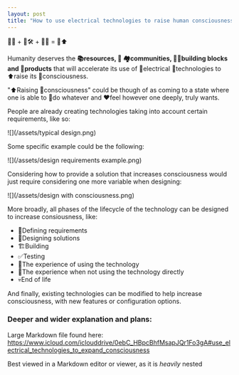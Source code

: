 ```yaml
---
layout: post
title: "How to use electrical technologies to raise human consciousness.\nOr 🤔 + 🛠️🔌 = 🧘⬆️"
---
```


🤔💡 + 🤔🛠️ + 🤔📱 = 🧘⬆️

Humanity deserves the **📚resources, 🤝 🏘️communities, 🧩🧱building blocks and 🛒products** that will accelerate its use of 🔌electrical 📱technologies to ⬆️raise its 🧘consciousness.

"⬆️Raising 🧘consciousness" could be though of as coming to a state where one is able to 🔨do whatever and ❤️feel however one deeply, truly wants.

People are already creating technologies taking into account certain requirements, like so:

![](/assets/typical design.png)

Some specific example could be the following:

![](/assets/design requirements example.png)

Considering how to provide a solution that increases consciousness would just require considering one more variable when designing:

![](/assets/design with consciousness.png)

More broadly, all phases of the lifecycle of the technology can be designed to increase consiousness, like:

- 📔Defining requirements
- 📐Designing solutions
- 🏗️Building
- ✅Testing
- 🧠The experience of using the technology
- 🚶The experience when not using the technology directly
- 💀End of life

And finally, existing technologies can be modified to help increase consciousness, with new features or configuration options.

### Deeper and wider explanation and plans:

Large Markdown file found here: https://www.icloud.com/iclouddrive/0ebC_HBpcBhfMsapJQr1Fo3gA#use_electrical_technologies_to_expand_consciousness

Best viewed in a Markdown editor or viewer, as it is _heavily_ nested
